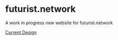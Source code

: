 # futurist.network

A work in progress new website for futurist.network 

[Current Design](https://xd.adobe.com/view/4f572a71-f1ea-40d5-7585-7e359d731e6f-3966/)
